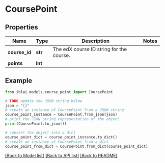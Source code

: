 # CoursePoint


## Properties

Name | Type | Description | Notes
------------ | ------------- | ------------- | -------------
**course_id** | **str** | The edX course ID string for the course. | 
**points** | **int** |  | 

## Example

```python
from iblai.models.course_point import CoursePoint

# TODO update the JSON string below
json = "{}"
# create an instance of CoursePoint from a JSON string
course_point_instance = CoursePoint.from_json(json)
# print the JSON string representation of the object
print(CoursePoint.to_json())

# convert the object into a dict
course_point_dict = course_point_instance.to_dict()
# create an instance of CoursePoint from a dict
course_point_from_dict = CoursePoint.from_dict(course_point_dict)
```
[[Back to Model list]](../README.md#documentation-for-models) [[Back to API list]](../README.md#documentation-for-api-endpoints) [[Back to README]](../README.md)


